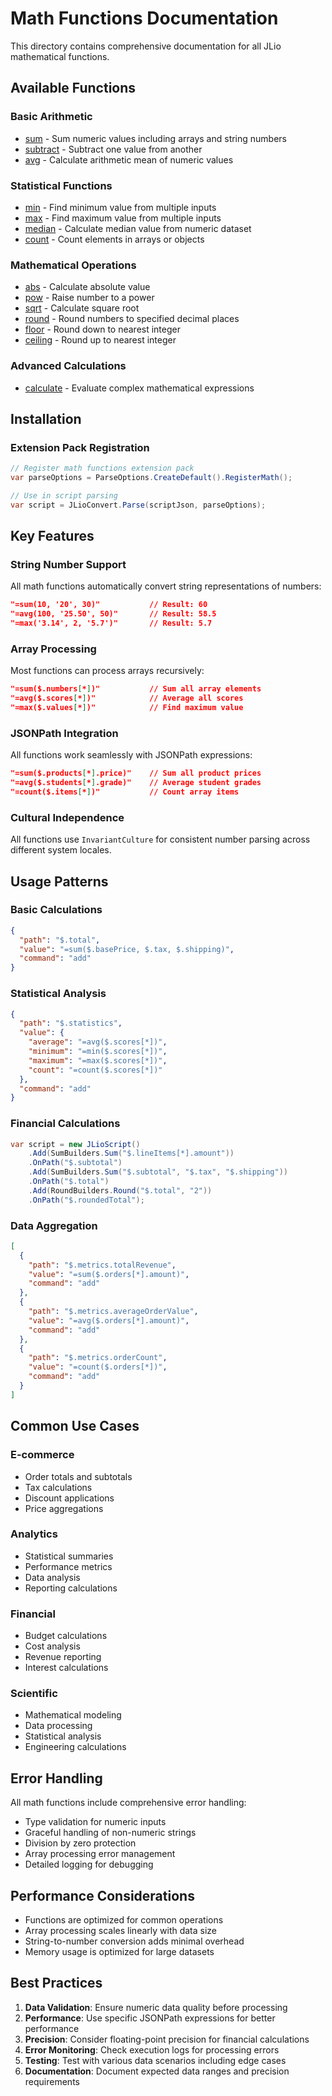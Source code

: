 # Math Functions Documentation

This directory contains comprehensive documentation for all JLio mathematical functions.

## Available Functions

### Basic Arithmetic
- [sum](sum.md) - Sum numeric values including arrays and string numbers
- [subtract](subtract.md) - Subtract one value from another
- [avg](avg.md) - Calculate arithmetic mean of numeric values

### Statistical Functions
- [min](min.md) - Find minimum value from multiple inputs
- [max](max.md) - Find maximum value from multiple inputs
- [median](median.md) - Calculate median value from numeric dataset
- [count](count.md) - Count elements in arrays or objects

### Mathematical Operations
- [abs](abs.md) - Calculate absolute value
- [pow](pow.md) - Raise number to a power
- [sqrt](sqrt.md) - Calculate square root
- [round](round.md) - Round numbers to specified decimal places
- [floor](floor.md) - Round down to nearest integer
- [ceiling](ceiling.md) - Round up to nearest integer

### Advanced Calculations
- [calculate](calculate.md) - Evaluate complex mathematical expressions

## Installation

### Extension Pack Registration
```csharp
// Register math functions extension pack
var parseOptions = ParseOptions.CreateDefault().RegisterMath();

// Use in script parsing
var script = JLioConvert.Parse(scriptJson, parseOptions);
```

## Key Features

### String Number Support
All math functions automatically convert string representations of numbers:
```json
"=sum(10, '20', 30)"           // Result: 60
"=avg(100, '25.50', 50)"       // Result: 58.5
"=max('3.14', 2, '5.7')"       // Result: 5.7
```

### Array Processing
Most functions can process arrays recursively:
```json
"=sum($.numbers[*])"           // Sum all array elements
"=avg($.scores[*])"            // Average all scores
"=max($.values[*])"            // Find maximum value
```

### JSONPath Integration
All functions work seamlessly with JSONPath expressions:
```json
"=sum($.products[*].price)"    // Sum all product prices
"=avg($.students[*].grade)"    // Average student grades
"=count($.items[*])"           // Count array items
```

### Cultural Independence
All functions use `InvariantCulture` for consistent number parsing across different system locales.

## Usage Patterns

### Basic Calculations
```json
{
  "path": "$.total",
  "value": "=sum($.basePrice, $.tax, $.shipping)",
  "command": "add"
}
```

### Statistical Analysis
```json
{
  "path": "$.statistics",
  "value": {
    "average": "=avg($.scores[*])",
    "minimum": "=min($.scores[*])",
    "maximum": "=max($.scores[*])",
    "count": "=count($.scores[*])"
  },
  "command": "add"
}
```

### Financial Calculations
```csharp
var script = new JLioScript()
    .Add(SumBuilders.Sum("$.lineItems[*].amount"))
    .OnPath("$.subtotal")
    .Add(SumBuilders.Sum("$.subtotal", "$.tax", "$.shipping"))
    .OnPath("$.total")
    .Add(RoundBuilders.Round("$.total", "2"))
    .OnPath("$.roundedTotal");
```

### Data Aggregation
```json
[
  {
    "path": "$.metrics.totalRevenue",
    "value": "=sum($.orders[*].amount)",
    "command": "add"
  },
  {
    "path": "$.metrics.averageOrderValue",
    "value": "=avg($.orders[*].amount)",
    "command": "add"
  },
  {
    "path": "$.metrics.orderCount",
    "value": "=count($.orders[*])",
    "command": "add"
  }
]
```

## Common Use Cases

### E-commerce
- Order totals and subtotals
- Tax calculations
- Discount applications
- Price aggregations

### Analytics
- Statistical summaries
- Performance metrics
- Data analysis
- Reporting calculations

### Financial
- Budget calculations
- Cost analysis
- Revenue reporting
- Interest calculations

### Scientific
- Mathematical modeling
- Data processing
- Statistical analysis
- Engineering calculations

## Error Handling

All math functions include comprehensive error handling:
- Type validation for numeric inputs
- Graceful handling of non-numeric strings
- Division by zero protection
- Array processing error management
- Detailed logging for debugging

## Performance Considerations

- Functions are optimized for common operations
- Array processing scales linearly with data size
- String-to-number conversion adds minimal overhead
- Memory usage is optimized for large datasets

## Best Practices

1. **Data Validation**: Ensure numeric data quality before processing
2. **Performance**: Use specific JSONPath expressions for better performance  
3. **Precision**: Consider floating-point precision for financial calculations
4. **Error Monitoring**: Check execution logs for processing errors
5. **Testing**: Test with various data scenarios including edge cases
6. **Documentation**: Document expected data ranges and precision requirements